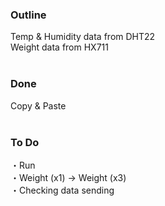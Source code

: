 ### Outline
Temp & Humidity data from DHT22<br>
Weight data from HX711<br>
<br>
### Done
Copy & Paste<br>
<br>
### To Do
・Run<br>
・Weight (x1) -> Weight (x3)<br>
・Checking data sending<br>

